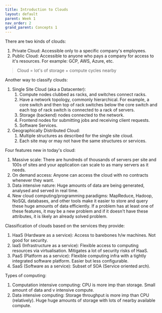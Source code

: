 ```yaml
---
title: Introduction to Clouds
layout: default
parent: Week 1
nav_order: 2
grand_parent: Concepts 1
---
```


There are two kinds of clouds:

1. Private Cloud: Accessible only to a specific company's employees.
2. Public Cloud: Accessible to anyone who pays a company for access to it's resources. For example: GCP, AWS, Azure, etc.

> Cloud = lot's of storage + compute cycles nearby

Another way to classify clouds:

1. Single Site Cloud (aka a Datacenter):
   1. Compute nodes clubbed as racks, and switches connect racks.
   2. Have a network topology, commonly hierarchical. For example, a core switch and then top of rack switches below the core switch and each top of rack switch is connected to a rack of servers.
   3. Storage (backend) nodes connected to the network.
   4. Frontend nodes for submitting jobs and receiving client requests.
   5. Software Services.
2. Geographically Distributed Cloud:
   1. Multiple structures as described for the single site cloud.
   2. Each site may or may not have the same structures or services.

Four features new in today's cloud:

1. Massive scale: There are hundreds of thousands of servers per site and 100s of sites and your application can scale to as many servers as it needs.
2. On demand access: Anyone can access the cloud with no contracts whenever they want.
3. Data intensive nature: Huge amounts of data are being generated, analysed and served in real time.
4. New cloud computing/programming paradigms: MapReduce, Hadoop, NoSQL databases, and other tools make it easier to store and query these huge amounts of data efficiently.
   If a problem has at least one of these features, it may be a new problem and if it doesn't have these attributes, it is likely an already solved problem.

Classification of clouds based on the services they provide:

1. HaaS (Hardware as a service): Access to barebones h/w machines. Not good for security.
2. IaaS (Infrastructure as a service): Flexible access to computing resources via virtualisation. Mitigates a lot of security risks of HaaS.
3. PaaS (Platform as a service): Flexible computing infra with a tightly integrated software platform. Easier but less configurable.
4. SaaS (Software as a service): Subset of SOA (Service oriented arch).

Types of computing:

1. Computation intensive computing: CPU is more imp than storage. Small amount of data and v intensive compute.
2. Data intensive computing: Storage throughput is more imp than CPU (relatively). Huge huge amounts of storage with lots of nearby available compute.
